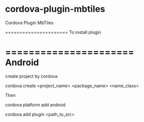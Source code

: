 cordova-plugin-mbtiles
======================

Cordova Plugin MbTiles

======================
To install plugin 

======================
Android
======================

create project by cordova 

cordova create <project_name> <package_name> <name_class>

Then

cordova platform add android

cordova add plugin <path_to_src>


